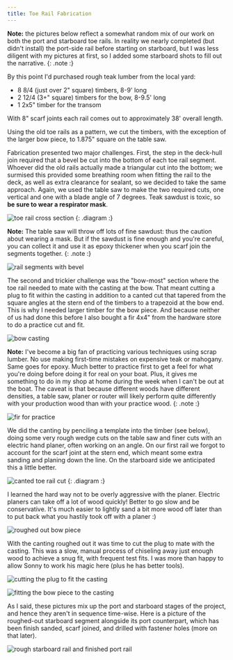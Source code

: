 ```yaml
---
title: Toe Rail Fabrication
---
```


**Note:** the pictures below reflect a somewhat random mix of our work on both
the port and starboard toe rails. In reality we nearly completed (but didn't install)
the port-side rail before starting on starboard, but I was less diligent with my
pictures at first, so I added some starboard shots to fill out the narrative.
{: .note :}

By this point I'd purchased rough teak lumber from the local yard:

* 8 8/4 (just over 2" square) timbers, 8-9' long
* 2 12/4 (3+" square) timbers for the bow, 8-9.5' long
* 1 2x5" timber for the transom

With 8" scarf joints each rail comes out to approximately 38' overall length.

Using the old toe rails as a pattern, we cut the timbers, with the exception of the larger 
bow piece, to 1.875" square on the table saw.

Fabrication presented two major challenges. First, the step in the deck-hull join
required that a bevel be cut into the bottom of each toe rail segment. Whoever did the
old rails actually made a triangular cut into the bottom; we surmised this provided
some breathing room when fitting the rail to the deck, as well as extra clearance for sealant,
so we decided to take the same approach. Again, we used the table saw to make the two
required cuts, one vertical and one with a blade angle of 7 degrees.
Teak sawdust is toxic, so **be sure to wear a respirator mask**.

![toe rail cross section](images/toerail-cross-section.png "Cross section of the toe rail with the bevel cut along the bottom")
{: .diagram :}

**Note:** The table saw will throw off lots of fine sawdust: thus the caution about wearing
a mask. But if the sawdust is fine enough and you're careful, you can collect it and use it as
epoxy thickener when you scarf join the segments together.
{: .note :}

![rail segments with bevel](images/rail-segments-with-bevel-web.jpg "Rail segments cut to size with an angled bevel in the foot to fit the deck-hull joint")

The second and trickier challenge was the "bow-most" section where the toe rail needed to mate with the casting
at the bow. That meant cutting a plug to fit within the casting in addition to a canted cut that
tapered from the square angles at the stern end of the timbers to a trapezoid at the bow end. This
is why I needed larger timber for the bow piece. And because neither of us had done this before I
also bought a fir 4x4" from the hardware store to do a practice cut and fit.

![bow casting](images/bow-casting-web.jpg "This bow casting posed a significant challenge for fabricating the toe rail")

**Note:** I've become a big fan of practicing various techniques using scrap lumber.
No use making first-time mistakes on expensive teak or mahogany. Same goes for epoxy. Much better to practice
first to get a feel for what you're doing before doing it for real on your boat. Plus, it gives
me something to do in my shop at home during the week when I can't be out at the boat. The caveat
is that because different woods have different densities, a table saw, planer or router will likely perform
quite differently with your production wood than with your practice wood.
{: .note :}

![fir for practice](images/fir-blank-web.jpg "We practiced on a piece of relatively cheap fir before cutting the bow segment from more expensive teak")

We did the canting by penciling a template into the timber (see below), doing some very rough wedge cuts
on the table saw and finer cuts with an electric hand planer, often working on an angle.
On our first rail we forgot to account for
the scarf joint at the stern end, which meant some extra sanding and planing down the line. On the starboard
side we anticipated this a little better.

![canted toe rail cut](images/bow-toerails.png "Exaggerated template for the starboard bow segment from various angles. Gray areas were removed with a planer")
{: .diagram :}


I learned the hard way not to be overly aggressive with the planer. Electric planers can take off a lot
of wood quickly! Better to go slow and be conservative. It's much easier to lightly sand a bit more wood off later
than to put back what you hastily took off with a planer :)

![roughed out bow piece](images/canting-rough-web.jpg "Roughing out the bow segment with an electric planer. You can also see the bevel cut on the foot")

With the canting roughed out it was time to cut the plug to mate with the casting. This was a slow, manual
process of chiseling away just enough wood to achieve a snug fit, with frequent test fits. I was more than
happy to allow Sonny to work his magic here (plus he has better tools).

![cutting the plug to fit the casting](images/cutting-plug-web.jpg "Slowly cutting the plug to fit the casting...")

![fitting the bow piece to the casting](images/fit-plug-to-casting-web.jpg "...with frequent tests until we achieved a snug fit. Go slow, be conservative")

As I said, these pictures mix up the port and starboard stages of the project, and hence they aren't in sequence time-wise. Here is a picture
of the roughed-out starboard segment alongside its port counterpart, which has been finish sanded, scarf joined, and drilled with fastener holes
(more on that later).

![rough starboard rail and finished port rail](images/finished-bow-piece-web.jpg "The roughed out starboard bow piece alongside its more refined cousin")


